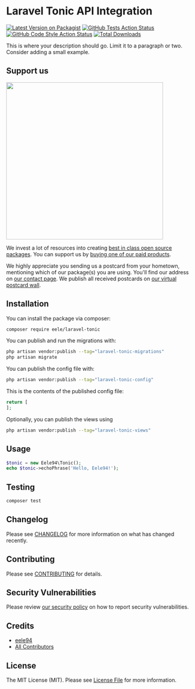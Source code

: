 # Laravel Tonic API Integration

[![Latest Version on Packagist](https://img.shields.io/packagist/v/eele/laravel-tonic.svg?style=flat-square)](https://packagist.org/packages/eele/laravel-tonic)
[![GitHub Tests Action Status](https://img.shields.io/github/actions/workflow/status/eele/laravel-tonic/run-tests.yml?branch=main&label=tests&style=flat-square)](https://github.com/eele/laravel-tonic/actions?query=workflow%3Arun-tests+branch%3Amain)
[![GitHub Code Style Action Status](https://img.shields.io/github/actions/workflow/status/eele/laravel-tonic/fix-php-code-style-issues.yml?branch=main&label=code%20style&style=flat-square)](https://github.com/eele/laravel-tonic/actions?query=workflow%3A"Fix+PHP+code+style+issues"+branch%3Amain)
[![Total Downloads](https://img.shields.io/packagist/dt/eele/laravel-tonic.svg?style=flat-square)](https://packagist.org/packages/eele/laravel-tonic)

This is where your description should go. Limit it to a paragraph or two. Consider adding a small example.

## Support us

[<img src="https://github-ads.s3.eu-central-1.amazonaws.com/laravel-tonic.jpg?t=1" width="419px" />](https://spatie.be/github-ad-click/laravel-tonic)

We invest a lot of resources into creating [best in class open source packages](https://spatie.be/open-source). You can support us by [buying one of our paid products](https://spatie.be/open-source/support-us).

We highly appreciate you sending us a postcard from your hometown, mentioning which of our package(s) you are using. You'll find our address on [our contact page](https://spatie.be/about-us). We publish all received postcards on [our virtual postcard wall](https://spatie.be/open-source/postcards).

## Installation

You can install the package via composer:

```bash
composer require eele/laravel-tonic
```

You can publish and run the migrations with:

```bash
php artisan vendor:publish --tag="laravel-tonic-migrations"
php artisan migrate
```

You can publish the config file with:

```bash
php artisan vendor:publish --tag="laravel-tonic-config"
```

This is the contents of the published config file:

```php
return [
];
```

Optionally, you can publish the views using

```bash
php artisan vendor:publish --tag="laravel-tonic-views"
```

## Usage

```php
$tonic = new Eele94\Tonic();
echo $tonic->echoPhrase('Hello, Eele94!');
```

## Testing

```bash
composer test
```

## Changelog

Please see [CHANGELOG](CHANGELOG.md) for more information on what has changed recently.

## Contributing

Please see [CONTRIBUTING](CONTRIBUTING.md) for details.

## Security Vulnerabilities

Please review [our security policy](../../security/policy) on how to report security vulnerabilities.

## Credits

- [eele94](https://github.com/eele)
- [All Contributors](../../contributors)

## License

The MIT License (MIT). Please see [License File](LICENSE.md) for more information.
